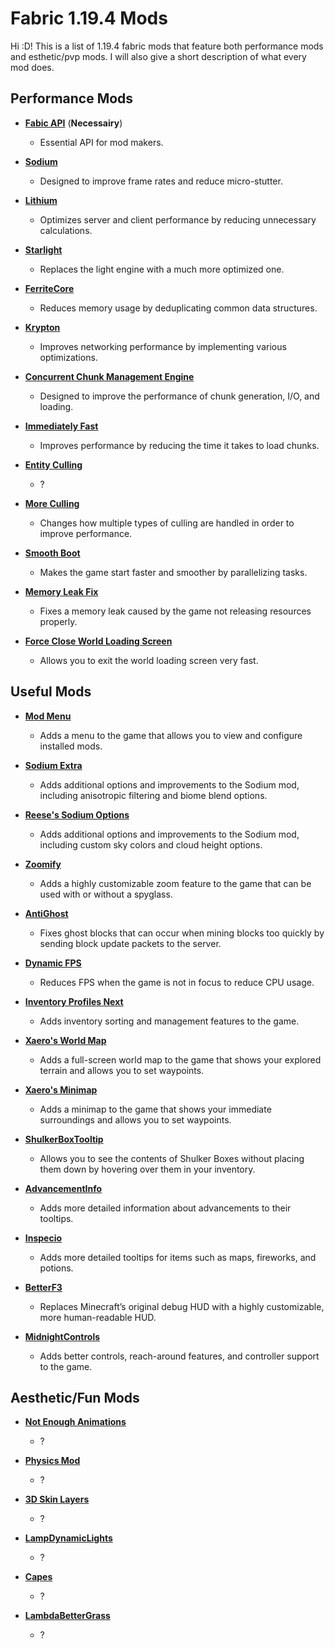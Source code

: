 # Fabric 1.19.4 Mods
Hi :D! This is a list of 1.19.4 fabric mods that feature both performance mods and esthetic/pvp mods. I will also give a short description of what every mod does.
## Performance Mods
* **[Fabic API](https://modrinth.com/mod/fabric-api/versions)** (**Necessairy**)
    * Essential API for mod makers.

* **[Sodium](https://modrinth.com/mod/sodium/versions)**
    *  Designed to improve frame rates and reduce micro-stutter.

* **[Lithium](https://modrinth.com/mod/lithium/versions)** 
    * Optimizes server and client performance by reducing unnecessary calculations.

* **[Starlight](https://modrinth.com/mod/starlight/versions)**
    * Replaces the light engine with a much more optimized one.

* **[FerriteCore](https://modrinth.com/mod/ferrite-core/versions)** 
    * Reduces memory usage by deduplicating common data structures.

* **[Krypton](https://modrinth.com/mod/krypton/versions)** 
    * Improves networking performance by implementing various optimizations.
* **[Concurrent Chunk Management Engine](https://modrinth.com/mod/c2me-fabric/versions)**
    * Designed to improve the performance of chunk generation, I/O, and loading.

* **[Immediately Fast](https://modrinth.com/mod/immediatelyfast/versions)**
    * Improves performance by reducing the time it takes to load chunks.

* **[Entity Culling](https://modrinth.com/mod/entityculling/versions)**
    * ?

* **[More Culling](https://modrinth.com/mod/moreculling/versions)**
    * Changes how multiple types of culling are handled in order to improve performance.

* **[Smooth Boot](https://modrinth.com/mod/smoothboot-fabric/versions)**
    * Makes the game start faster and smoother by parallelizing tasks.

* **[Memory Leak Fix](https://modrinth.com/mod/memoryleakfix/versions)**
    * Fixes a memory leak caused by the game not releasing resources properly.

* **[Force Close World Loading Screen](https://modrinth.com/mod/forcecloseworldloadingscreen/versions)**
    * Allows you to exit the world loading screen very fast.

## Useful Mods
* **[Mod Menu](https://modrinth.com/mod/modmenu/versions)**
    * Adds a menu to the game that allows you to view and configure installed mods.

* **[Sodium Extra](https://modrinth.com/mod/sodium-extra/changelog)**
    * Adds additional options and improvements to the Sodium mod, including anisotropic filtering and biome blend options.

* **[Reese's Sodium Options](https://modrinth.com/mod/reeses-sodium-options/versions)**
    * Adds additional options and improvements to the Sodium mod, including custom sky colors and cloud height options.

* **[Zoomify](https://modrinth.com/mod/zoomify)**
    * Adds a highly customizable zoom feature to the game that can be used with or without a spyglass.

* **[AntiGhost](https://modrinth.com/mod/antighost/versions)** 
    * Fixes ghost blocks that can occur when mining blocks too quickly by sending block update packets to the server.

* **[Dynamic FPS](https://modrinth.com/mod/dynamic-fps/versions)**
    * Reduces FPS when the game is not in focus to reduce CPU usage.

* **[Inventory Profiles Next](https://modrinth.com/mod/inventory-profiles-next/versions)**
    * Adds inventory sorting and management features to the game.

* **[Xaero's World Map](https://chocolateminecraft.com/worldmapdownload.php#popup1)**
    * Adds a full-screen world map to the game that shows your explored terrain and allows you to set waypoints.

* **[Xaero's Minimap](https://chocolateminecraft.com/minimapdownload.php#popup1)**
    * Adds a minimap to the game that shows your immediate surroundings and allows you to set waypoints.

* **[ShulkerBoxTooltip](https://modrinth.com/mod/shulkerboxtooltip/versions)**
    * Allows you to see the contents of Shulker Boxes without placing them down by hovering over them in your inventory.

* **[AdvancementInfo](https://modrinth.com/mod/advancementinfo)**
    * Adds more detailed information about advancements to their tooltips.

* **[Inspecio](https://modrinth.com/mod/inspecio/versions)**
    * Adds more detailed tooltips for items such as maps, fireworks, and potions.

* **[BetterF3](https://modrinth.com/mod/betterf3/versions)** 
    * Replaces Minecraft’s original debug HUD with a highly customizable, more human-readable HUD.

* **[MidnightControls](https://modrinth.com/mod/midnightcontrols)**
    * Adds better controls, reach-around features, and controller support to the game.

## Aesthetic/Fun Mods
* **[Not Enough Animations](https://modrinth.com/mod/not-enough-animations/versions)**
    * ?

* **[Physics Mod](https://modrinth.com/mod/physicsmod/versions)**
    * ?

* **[3D Skin Layers](https://modrinth.com/mod/3dskinlayers/versions)**
    * ?

* **[LampDynamicLights](https://modrinth.com/mod/lambdynamiclights/versions)**
    * ?

* **[Capes](https://modrinth.com/mod/capes/versions)**
    * ?

* **[LambdaBetterGrass](https://modrinth.com/mod/lambdabettergrass/versions)**
    * ?
